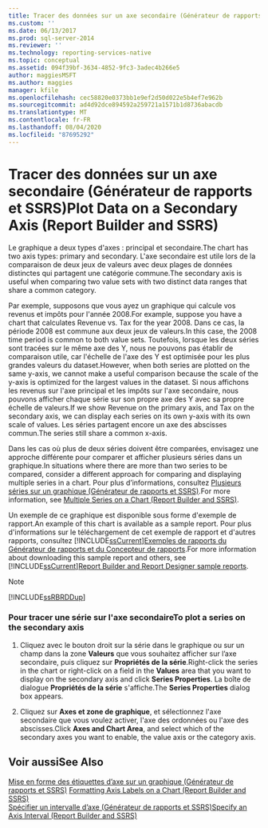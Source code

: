 ```yaml
---
title: Tracer des données sur un axe secondaire (Générateur de rapports et SSRS) | Microsoft Docs
ms.custom: ''
ms.date: 06/13/2017
ms.prod: sql-server-2014
ms.reviewer: ''
ms.technology: reporting-services-native
ms.topic: conceptual
ms.assetid: 094f39bf-3634-4852-9fc3-3adec4b266e5
author: maggiesMSFT
ms.author: maggies
manager: kfile
ms.openlocfilehash: cec58820e0373bb1e9ef2d50d022e5b4ef7e962b
ms.sourcegitcommit: ad4d92dce894592a259721a1571b1d8736abacdb
ms.translationtype: MT
ms.contentlocale: fr-FR
ms.lasthandoff: 08/04/2020
ms.locfileid: "87695292"
---
```

# <a name="plot-data-on-a-secondary-axis-report-builder-and-ssrs"></a><span data-ttu-id="d92ba-102">Tracer des données sur un axe secondaire (Générateur de rapports et SSRS)</span><span class="sxs-lookup"><span data-stu-id="d92ba-102">Plot Data on a Secondary Axis (Report Builder and SSRS)</span></span>
  <span data-ttu-id="d92ba-103">Le graphique a deux types d'axes : principal et secondaire.</span><span class="sxs-lookup"><span data-stu-id="d92ba-103">The chart has two axis types: primary and secondary.</span></span> <span data-ttu-id="d92ba-104">L'axe secondaire est utile lors de la comparaison de deux jeux de valeurs avec deux plages de données distinctes qui partagent une catégorie commune.</span><span class="sxs-lookup"><span data-stu-id="d92ba-104">The secondary axis is useful when comparing two value sets with two distinct data ranges that share a common category.</span></span>  
  
 <span data-ttu-id="d92ba-105">Par exemple, supposons que vous ayez un graphique qui calcule vos revenus et impôts pour l'année 2008.</span><span class="sxs-lookup"><span data-stu-id="d92ba-105">For example, suppose you have a chart that calculates Revenue vs. Tax for the year 2008.</span></span> <span data-ttu-id="d92ba-106">Dans ce cas, la période 2008 est commune aux deux jeux de valeurs.</span><span class="sxs-lookup"><span data-stu-id="d92ba-106">In this case, the 2008 time period is common to both value sets.</span></span> <span data-ttu-id="d92ba-107">Toutefois, lorsque les deux séries sont tracées sur le même axe des Y, nous ne pouvons pas établir de comparaison utile, car l'échelle de l'axe des Y est optimisée pour les plus grandes valeurs du dataset.</span><span class="sxs-lookup"><span data-stu-id="d92ba-107">However, when both series are plotted on the same y-axis, we cannot make a useful comparison because the scale of the y-axis is optimized for the largest values in the dataset.</span></span> <span data-ttu-id="d92ba-108">Si nous affichons les revenus sur l'axe principal et les impôts sur l'axe secondaire, nous pouvons afficher chaque série sur son propre axe des Y avec sa propre échelle de valeurs.</span><span class="sxs-lookup"><span data-stu-id="d92ba-108">If we show Revenue on the primary axis, and Tax on the secondary axis, we can display each series on its own y-axis with its own scale of values.</span></span> <span data-ttu-id="d92ba-109">Les séries partagent encore un axe des abscisses commun.</span><span class="sxs-lookup"><span data-stu-id="d92ba-109">The series still share a common x-axis.</span></span>  
  
 <span data-ttu-id="d92ba-110">Dans les cas où plus de deux séries doivent être comparées, envisagez une approche différente pour comparer et afficher plusieurs séries dans un graphique.</span><span class="sxs-lookup"><span data-stu-id="d92ba-110">In situations where there are more than two series to be compared, consider a different approach for comparing and displaying multiple series in a chart.</span></span> <span data-ttu-id="d92ba-111">Pour plus d’informations, consultez [Plusieurs séries sur un graphique &#40;Générateur de rapports et SSRS&#41;](multiple-series-on-a-chart-report-builder-and-ssrs.md).</span><span class="sxs-lookup"><span data-stu-id="d92ba-111">For more information, see [Multiple Series on a Chart &#40;Report Builder and SSRS&#41;](multiple-series-on-a-chart-report-builder-and-ssrs.md).</span></span>  
  
 <span data-ttu-id="d92ba-112">Un exemple de ce graphique est disponible sous forme d'exemple de rapport.</span><span class="sxs-lookup"><span data-stu-id="d92ba-112">An example of this chart is available as a sample report.</span></span> <span data-ttu-id="d92ba-113">Pour plus d'informations sur le téléchargement de cet exemple de rapport et d'autres rapports, consultez [!INCLUDE[ssCurrent](../../includes/sscurrent-md.md)][Exemples de rapports du Générateur de rapports et du Concepteur de rapports](https://go.microsoft.com/fwlink/?LinkId=198283).</span><span class="sxs-lookup"><span data-stu-id="d92ba-113">For more information about downloading this sample report and others, see [!INCLUDE[ssCurrent](../../includes/sscurrent-md.md)][Report Builder and Report Designer sample reports](https://go.microsoft.com/fwlink/?LinkId=198283).</span></span>  
  
> [!NOTE]  
>  [!INCLUDE[ssRBRDDup](../../includes/ssrbrddup-md.md)]  
  
### <a name="to-plot-a-series-on-the-secondary-axis"></a><span data-ttu-id="d92ba-114">Pour tracer une série sur l'axe secondaire</span><span class="sxs-lookup"><span data-stu-id="d92ba-114">To plot a series on the secondary axis</span></span>  
  
1.  <span data-ttu-id="d92ba-115">Cliquez avec le bouton droit sur la série dans le graphique ou sur un champ dans la zone **Valeurs** que vous souhaitez afficher sur l’axe secondaire, puis cliquez sur **Propriétés de la série**.</span><span class="sxs-lookup"><span data-stu-id="d92ba-115">Right-click the series in the chart or right-click on a field in the **Values** area that you want to display on the secondary axis and click **Series Properties**.</span></span> <span data-ttu-id="d92ba-116">La boîte de dialogue **Propriétés de la série** s'affiche.</span><span class="sxs-lookup"><span data-stu-id="d92ba-116">The **Series Properties** dialog box appears.</span></span>  
  
2.  <span data-ttu-id="d92ba-117">Cliquez sur **Axes et zone de graphique**, et sélectionnez l'axe secondaire que vous voulez activer, l'axe des ordonnées ou l'axe des abscisses.</span><span class="sxs-lookup"><span data-stu-id="d92ba-117">Click **Axes and Chart Area**, and select which of the secondary axes you want to enable, the value axis or the category axis.</span></span>  
  
## <a name="see-also"></a><span data-ttu-id="d92ba-118">Voir aussi</span><span class="sxs-lookup"><span data-stu-id="d92ba-118">See Also</span></span>  
 <span data-ttu-id="d92ba-119">[Mise en forme des étiquettes d’axe sur un graphique &#40;Générateur de rapports et SSRS&#41;](formatting-axis-labels-on-a-chart-report-builder-and-ssrs.md) </span><span class="sxs-lookup"><span data-stu-id="d92ba-119">[Formatting Axis Labels on a Chart &#40;Report Builder and SSRS&#41;](formatting-axis-labels-on-a-chart-report-builder-and-ssrs.md) </span></span>  
 [<span data-ttu-id="d92ba-120">Spécifier un intervalle d’axe &#40;Générateur de rapports et SSRS&#41;</span><span class="sxs-lookup"><span data-stu-id="d92ba-120">Specify an Axis Interval &#40;Report Builder and SSRS&#41;</span></span>](specify-an-axis-interval-report-builder-and-ssrs.md)  
  
  
